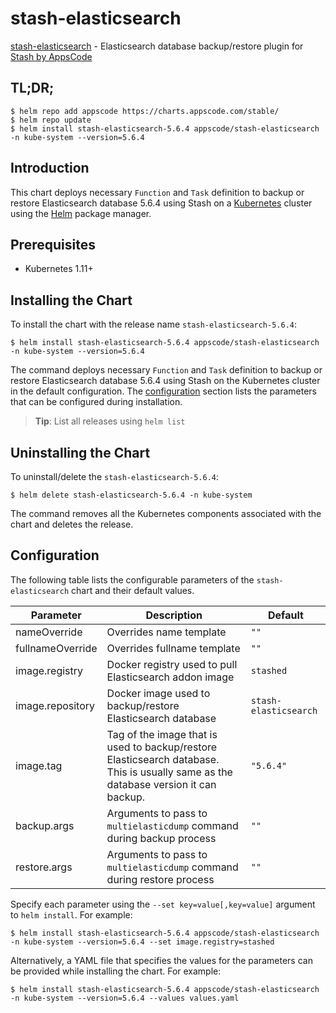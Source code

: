 # stash-elasticsearch

[stash-elasticsearch](https://github.com/stashed/elasticsearch) - Elasticsearch database backup/restore plugin for [Stash by AppsCode](https://stash.run)

## TL;DR;

```console
$ helm repo add appscode https://charts.appscode.com/stable/
$ helm repo update
$ helm install stash-elasticsearch-5.6.4 appscode/stash-elasticsearch -n kube-system --version=5.6.4
```

## Introduction

This chart deploys necessary `Function` and `Task` definition to backup or restore Elasticsearch database 5.6.4 using Stash on a [Kubernetes](http://kubernetes.io) cluster using the [Helm](https://helm.sh) package manager.

## Prerequisites

- Kubernetes 1.11+

## Installing the Chart

To install the chart with the release name `stash-elasticsearch-5.6.4`:

```console
$ helm install stash-elasticsearch-5.6.4 appscode/stash-elasticsearch -n kube-system --version=5.6.4
```

The command deploys necessary `Function` and `Task` definition to backup or restore Elasticsearch database 5.6.4 using Stash on the Kubernetes cluster in the default configuration. The [configuration](#configuration) section lists the parameters that can be configured during installation.

> **Tip**: List all releases using `helm list`

## Uninstalling the Chart

To uninstall/delete the `stash-elasticsearch-5.6.4`:

```console
$ helm delete stash-elasticsearch-5.6.4 -n kube-system
```

The command removes all the Kubernetes components associated with the chart and deletes the release.

## Configuration

The following table lists the configurable parameters of the `stash-elasticsearch` chart and their default values.

|    Parameter     |                                                             Description                                                             |        Default        |
|------------------|-------------------------------------------------------------------------------------------------------------------------------------|-----------------------|
| nameOverride     | Overrides name template                                                                                                             | `""`                  |
| fullnameOverride | Overrides fullname template                                                                                                         | `""`                  |
| image.registry   | Docker registry used to pull Elasticsearch addon image                                                                              | `stashed`             |
| image.repository | Docker image used to backup/restore Elasticsearch database                                                                          | `stash-elasticsearch` |
| image.tag        | Tag of the image that is used to backup/restore Elasticsearch database. This is usually same as the database version it can backup. | `"5.6.4"`             |
| backup.args      | Arguments to pass to `multielasticdump` command  during backup process                                                              | `""`                  |
| restore.args     | Arguments to pass to `multielasticdump` command during restore process                                                              | `""`                  |


Specify each parameter using the `--set key=value[,key=value]` argument to `helm install`. For example:

```console
$ helm install stash-elasticsearch-5.6.4 appscode/stash-elasticsearch -n kube-system --version=5.6.4 --set image.registry=stashed
```

Alternatively, a YAML file that specifies the values for the parameters can be provided while
installing the chart. For example:

```console
$ helm install stash-elasticsearch-5.6.4 appscode/stash-elasticsearch -n kube-system --version=5.6.4 --values values.yaml
```
